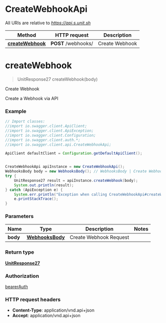 # CreateWebhookApi

All URIs are relative to *https://api.s.unit.sh*

Method | HTTP request | Description
------------- | ------------- | -------------
[**createWebhook**](CreateWebhookApi.md#createWebhook) | **POST** /webhooks/ | Create Webhook

<a name="createWebhook"></a>
# **createWebhook**
> UnitResponse27 createWebhook(body)

Create Webhook

Create a Webhook via API 

### Example
```java
// Import classes:
//import io.swagger.client.ApiClient;
//import io.swagger.client.ApiException;
//import io.swagger.client.Configuration;
//import io.swagger.client.auth.*;
//import io.swagger.client.api.CreateWebhookApi;

ApiClient defaultClient = Configuration.getDefaultApiClient();


CreateWebhookApi apiInstance = new CreateWebhookApi();
WebhooksBody body = new WebhooksBody(); // WebhooksBody | Create Webhook Request
try {
    UnitResponse27 result = apiInstance.createWebhook(body);
    System.out.println(result);
} catch (ApiException e) {
    System.err.println("Exception when calling CreateWebhookApi#createWebhook");
    e.printStackTrace();
}
```

### Parameters

Name | Type | Description  | Notes
------------- | ------------- | ------------- | -------------
 **body** | [**WebhooksBody**](WebhooksBody.md)| Create Webhook Request |

### Return type

[**UnitResponse27**](UnitResponse27.md)

### Authorization

[bearerAuth](../README.md#bearerAuth)

### HTTP request headers

 - **Content-Type**: application/vnd.api+json
 - **Accept**: application/vnd.api+json

